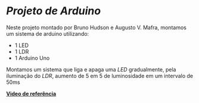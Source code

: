 # *Projeto de Arduino*
Neste projeto montado por Bruno Hudson e Augusto V. Mafra, montamos um sistema de arduino utilizando:
* 1 LED
* 1 LDR
* 1 Arduino Uno

Montamos um sistema que liga e apaga uma *LED* gradualmente, pela iluminação do *LDR*, aumento de 5 em 5 de luminosidade em um intervalo de 50ms

**[Video de referência](https://drive.google.com/file/d/1TXOHGhWRmEdWbDtKjeYske_7AEGGZ6H6/view?usp=sharing)**
